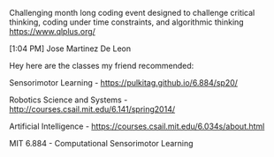 Challenging month long coding event designed to challenge critical thinking, coding under time constraints, and algorithmic thinking
https://www.qlplus.org/

[1:04 PM] Jose Martinez De Leon

Hey here are the classes my friend recommended:

Sensorimotor Learning - https://pulkitag.github.io/6.884/sp20/

Robotics Science and Systems - http://courses.csail.mit.edu/6.141/spring2014/

Artificial Intelligence - https://courses.csail.mit.edu/6.034s/about.html

MIT 6.884 - Computational Sensorimotor Learning

